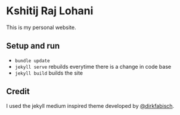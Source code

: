 Kshitij Raj Lohani
========
This is my personal website.

Setup and run
-------
* ```bundle update```
* ```jekyll serve``` rebuilds everytime there is a change in code base
* ```jekyll build``` builds the site

Credit
-------
I used the jekyll medium inspired theme developed by [@dirkfabisch](https://twitter.com/dirkfabisch).
